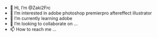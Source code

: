 - 👋 Hi, I’m @Zaki2Frc
- 👀 I’m interested in adobe photoshop premierpro aftereffect illustrator
- 🌱 I’m currently learning adobe 
- 💞️ I’m looking to collaborate on ...
- 📫 How to reach me ...

<!---
Zaki2Frc/Zaki2Frc is a ✨ special ✨ repository because its `README.md` (this file) appears on your GitHub profile.
You can click the Preview link to take a look at your changes.
--->
